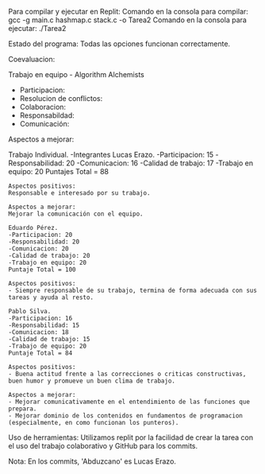 Para compilar y ejecutar en Replit:
Comando en la consola para compilar: gcc -g main.c hashmap.c stack.c -o Tarea2
Comando en la consola para ejecutar: ./Tarea2

Estado del programa: Todas las opciones funcionan correctamente.

Coevaluacion:

Trabajo en equipo - Algorithm Alchemists
- Participacion: 
- Resolucion de conflictos: 
- Colaboracion: 
- Responsabildad: 
- Comunicación: 

Aspectos a mejorar: 

Trabajo Individual.
-Integrantes
    Lucas Erazo.
    -Participacion: 15
    -Responsabilidad: 20
    -Comunicacion: 16
    -Calidad de trabajo: 17
    -Trabajo en equipo: 20
    Puntajes Total = 88

    Aspectos positivos:
    Responsable e interesado por su trabajo.

    Aspectos a mejorar:
    Mejorar la comunicación con el equipo.

    Eduardo Pérez.
    -Participacion: 20
    -Responsabilidad: 20
    -Comunicacion: 20
    -Calidad de trabajo: 20
    -Trabajo en equipo: 20
    Puntaje Total = 100

    Aspectos positivos: 
    - Siempre responsable de su trabajo, termina de forma adecuada con sus tareas y ayuda al resto.
    
    Pablo Silva.
    -Participacion: 16
    -Responsabilidad: 15
    -Comunicacion: 18
    -Calidad de trabajo: 15
    -Trabajo de equipo: 20
    Puntaje Total = 84

    Aspectos positivos:
    - Buena actitud frente a las correcciones o criticas constructivas, buen humor y promueve un buen clima de trabajo.

    Aspectos a mejorar:
    - Mejorar comunicativamente en el entendimiento de las funciones que prepara.
    - Mejorar dominio de los contenidos en fundamentos de programacion (especialmente, en como funcionan los punteros).


Uso de herramientas: Utilizamos replit por la facilidad de crear la tarea con el uso del trabajo colaborativo y GitHub para los commits.

Nota: En los commits, 'Abduzcano' es Lucas Erazo.
